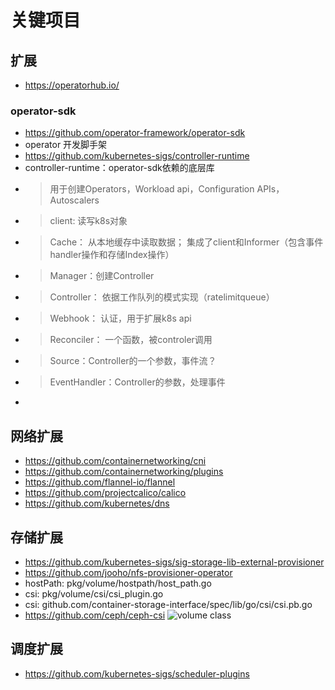 # 关键项目

## 扩展
- https://operatorhub.io/

### operator-sdk
- https://github.com/operator-framework/operator-sdk
- operator 开发脚手架
- https://github.com/kubernetes-sigs/controller-runtime
- controller-runtime：operator-sdk依赖的底层库
- > 用于创建Operators，Workload api，Configuration APIs，Autoscalers
- > client: 读写k8s对象
- > Cache： 从本地缓存中读取数据； 集成了client和Informer（包含事件handler操作和存储Index操作）
- > Manager：创建Controller
- > Controller： 依据工作队列的模式实现（ratelimitqueue）
- > Webhook： 认证，用于扩展k8s api
- > Reconciler： 一个函数，被controler调用
- > Source：Controller的一个参数，事件流？
- > EventHandler：Controller的参数，处理事件
- 

## 网络扩展
- https://github.com/containernetworking/cni
- https://github.com/containernetworking/plugins
- https://github.com/flannel-io/flannel
- https://github.com/projectcalico/calico
- https://github.com/kubernetes/dns

## 存储扩展
- https://github.com/kubernetes-sigs/sig-storage-lib-external-provisioner
- https://github.com/jooho/nfs-provisioner-operator
- hostPath: pkg/volume/hostpath/host_path.go
- csi: pkg/volume/csi/csi_plugin.go
- csi: github.com/container-storage-interface/spec/lib/go/csi/csi.pb.go
- https://github.com/ceph/ceph-csi
![volume class](https://img-blog.csdnimg.cn/img_convert/0aaf388e02c6bd9beaec2cefff89c858.png)


## 调度扩展
- https://github.com/kubernetes-sigs/scheduler-plugins
